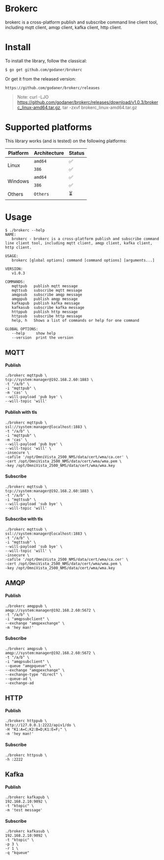 # Brokerc
brokerc is a cross-platform publish and subscribe command line client tool, including mqtt client, amqp client, kafka client, http client.
# Install
To install the library, follow the classical:

    $ go get github.com/godaner/brokerc
    
Or get it from the released version: 

    https://github.com/godaner/brokerc/releases
    
> Note: curl -LJO https://github.com/godaner/brokerc/releases/download/v1.0.3/brokerc_linux-amd64.tar.gz, tar -zxvf brokerc_linux-amd64.tar.gz

# Supported platforms

This library works (and is tested) on the following platforms:

<table>
  <thead>
    <tr>
      <th>Platform</th>
      <th>Architecture</th>
      <th>Status</th>
    </tr>
  </thead>
  <tbody>
    <tr>
      <td rowspan="2">Linux</td>
      <td><code>amd64</code></td>
      <td>✅</td>
    </tr>
    <tr>
      <td><code>386</code></td>
      <td>✅</td>
    </tr>
    <tr>
      <td rowspan="2">Windows</td>
      <td><code>amd64</code></td>
      <td>✅</td>
    </tr>
    <tr>
      <td><code>386</code></td>
      <td>✅</td>
    </tr>
    <tr>
      <td>Others</td>
      <td><code>Others</code></td>
      <td>⏳</td>
    </tr>
  </tbody>
</table>

# Usage
```
$ ./brokerc --help
NAME:
   brokerc - brokerc is a cross-platform publish and subscribe command line client tool, including mqtt client, amqp client, kafka client, http client.

USAGE:
   brokerc [global options] command [command options] [arguments...]

VERSION:
   v1.0.3

COMMANDS:
   mqttpub   publish mqtt message
   mqttsub   subscribe mqtt message
   amqpsub   subscribe amqp message
   amqppub   publish amqp message
   kafkapub  publish kafka message
   kafkasub  subscribe kafka message
   httppub   publish http message
   httpsub   subscribe http message
   help, h   Shows a list of commands or help for one command

GLOBAL OPTIONS:
   --help     show help
   --version  print the version
```
## MQTT
#### Publish
    ./brokerc mqttpub \
    tcp://system:manager@192.168.2.60:1883 \
    -t "/a/b" \
    -i "mqttpub" \
    -m 'cas' \
    --will-payload 'pub bye' \
    --will-topic 'will'
#### Publish with tls
    ./brokerc mqttpub \
    ssl://system:manager@localhost:1883 \
    -t "/a/b" \
    -i "mqttpub" \
    -m 'cas' \
    --will-payload 'pub bye' \
    --will-topic 'will' \
    -insecure \
    -cafile '/opt/OmniVista_2500_NMS/data/cert/wma/ca.cer' \
    -cert /opt/OmniVista_2500_NMS/data/cert/wma/wma.pem \
    -key /opt/OmniVista_2500_NMS/data/cert/wma/wma.key
#### Subscribe
    ./brokerc mqttsub \
    tcp://system:manager@192.168.2.60:1883 \
    -t "/a/b" \
    -i "mqttsub" \
    --will-payload 'sub bye' \
    --will-topic 'will'
#### Subscribe with tls
    ./brokerc mqttsub \
    ssl://system:manager@localhost:1883 \
    -t "/a/b" \
    -i "mqttsub" \
    --will-payload 'sub bye' \
    --will-topic 'will' \
    -insecure \
    -cafile '/opt/OmniVista_2500_NMS/data/cert/wma/ca.cer' \
    -cert /opt/OmniVista_2500_NMS/data/cert/wma/wma.pem \
    -key /opt/OmniVista_2500_NMS/data/cert/wma/wma.key
## AMQP
#### Publish
    ./brokerc amqppub \
    amqp://system:manager@192.168.2.60:5672 \
    -t "/a/b" \
    -i "amqpsubclient" \
    --exchange "amqpexchange" \
    -m 'hey man!'
#### Subscribe
    ./brokerc amqpsub \
    amqp://system:manager@192.168.2.60:5672 \
    -t "/a/b" \
    -i "amqpsubclient" \
    --queue "amqpqueue" \
    --exchange "amqpexchange" \
    --exchange-type "direct" \
    --queue-ad \
    --exchange-ad
## HTTP
#### Publish
    ./brokerc httppub \
    http://127.0.0.1:2222/apiv1/do \
    -H "K1:A=C;K2:B=D;K1:E=F;" \
    -m 'hey man!'
#### Subscribe
    ./brokerc httpsub \
    -h :2222
## Kafka
#### Publish
    ./brokerc kafkapub \
    192.168.2.10:9092 \
    -t "ktopic" \
    -m 'test message'
#### Subscribe
    ./brokerc kafkasub \
    192.168.2.10:9092 \
    -t "ktopic" \
    -p 3 \
    -r 1 \
    -q "kqueue"
